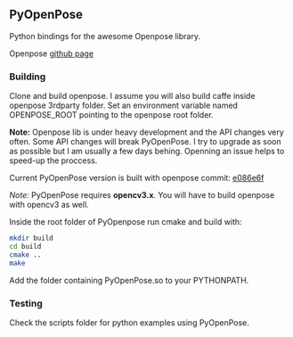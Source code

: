 ## PyOpenPose

Python bindings for the awesome Openpose library. 



Openpose [github page](https://github.com/CMU-Perceptual-Computing-Lab/openpose)


### Building

Clone and build openpose. I assume you will also build caffe inside openpose 3rdparty folder.
Set an environment variable named OPENPOSE_ROOT pointing to the openpose root folder.

__Note:__ Openpose lib is under heavy development and the API changes very often. 
Some API changes will break PyOpenPose. I try to upgrade as soon as possible but I am usually a few days behing. 
Openning an issue helps to speed-up the proccess.

Current PyOpenPose version is built with openpose commit: [e086e6f](https://github.com/CMU-Perceptual-Computing-Lab/openpose/commit/e086e6fc6a5f4650d5c3a100b8ced8363fd2d099)

_Note:_ PyOpenPose requires __opencv3.x__. You will have to build openpose with opencv3 as well.

Inside the root folder of PyOpenpose run cmake and build with:

```bash
mkdir build
cd build
cmake ..
make
```

Add the folder containing PyOpenPose.so to your PYTHONPATH.


### Testing

Check the scripts folder for python examples using PyOpenPose.
